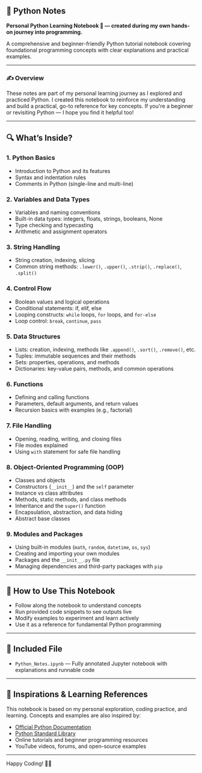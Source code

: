## 🐍 Python Notes

**Personal Python Learning Notebook 🧠 — created during my own hands-on journey into programming.**

A comprehensive and beginner-friendly Python tutorial notebook covering foundational programming concepts with clear explanations and practical examples.

---

### ✍️  Overview

These notes are part of my personal learning journey as I explored and practiced Python. I created this notebook to reinforce my understanding and build a practical, go-to reference for key concepts. If you're a beginner or revisiting Python — I hope you find it helpful too!

---


## 🔍 What’s Inside?

### 1. Python Basics  
- Introduction to Python and its features  
- Syntax and indentation rules  
- Comments in Python (single-line and multi-line)

### 2. Variables and Data Types  
- Variables and naming conventions  
- Built-in data types: integers, floats, strings, booleans, None  
- Type checking and typecasting  
- Arithmetic and assignment operators

### 3. String Handling  
- String creation, indexing, slicing  
- Common string methods: `.lower()`, `.upper()`, `.strip()`, `.replace()`, `.split()`  

### 4. Control Flow  
- Boolean values and logical operations  
- Conditional statements: if, elif, else  
- Looping constructs: `while` loops, `for` loops, and `for-else`  
- Loop control: `break`, `continue`, `pass`  

### 5. Data Structures  
- Lists: creation, indexing, methods like `.append()`, `.sort()`, `.remove()`, etc.  
- Tuples: immutable sequences and their methods  
- Sets: properties, operations, and methods  
- Dictionaries: key-value pairs, methods, and common operations  

### 6. Functions  
- Defining and calling functions  
- Parameters, default arguments, and return values  
- Recursion basics with examples (e.g., factorial)

### 7. File Handling  
- Opening, reading, writing, and closing files  
- File modes explained  
- Using `with` statement for safe file handling  

### 8. Object-Oriented Programming (OOP)  
- Classes and objects  
- Constructors (`__init__`) and the `self` parameter  
- Instance vs class attributes  
- Methods, static methods, and class methods  
- Inheritance and the `super()` function  
- Encapsulation, abstraction, and data hiding  
- Abstract base classes  

### 9. Modules and Packages  
- Using built-in modules (`math`, `random`, `datetime`, `os`, `sys`)  
- Creating and importing your own modules  
- Packages and the `__init__.py` file  
- Managing dependencies and third-party packages with `pip`  

---

## 🚀 How to Use This Notebook

- Follow along the notebook to understand concepts  
- Run provided code snippets to see outputs live  
- Modify examples to experiment and learn actively  
- Use it as a reference for fundamental Python programming  

---

## 📁 Included File

- `Python_Notes.ipynb` — Fully annotated Jupyter notebook with explanations and runnable code  

---

## 📖 Inspirations & Learning References

This notebook is based on my personal exploration, coding practice, and learning. Concepts and examples are also inspired by:

- [Official Python Documentation](https://docs.python.org/3/)  
- [Python Standard Library](https://docs.python.org/3/library/)  
- Online tutorials and beginner programming resources  
- YouTube videos, forums, and open-source examples


---

Happy Coding! 🐍🚀

